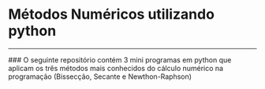 # Métodos Numéricos utilizando python
<hr>
### O seguinte repositório contém 3 mini programas em python que aplicam os três métodos mais conhecidos do cálculo numérico na programação (Bissecção, Secante e Newthon-Raphson)
